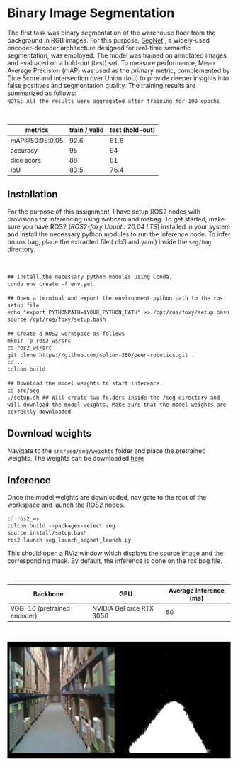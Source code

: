 # Binary Image Segmentation 
The first task was binary segmentation of the warehouse floor from the background in RGB images. For this purpose, [SegNet](https://arxiv.org/abs/1511.00561) , a widely-used encoder-decoder architecture designed for real-time semantic segmentation, was employed. The model was trained on annotated images and evaluated on a hold-out (test) set. To measure performance, Mean Average Precision (mAP) was used as the primary metric, complemented by Dice Score and Intersection over Union (IoU) to provide deeper insights into false positives and segmentation quality. The training results are summarized as follows:
<br>
`NOTE: All the results were aggregated after training for 100 epochs`

<br>

| metrics      | train / valid | test (hold-out) | 
| -------------- | --------------- | ---------------| 
|mAP@50:95:0.05| 92.6 | 81.6| 
|accuracy|95|94|
|dice score|88|81|
|IoU|83.5| 76.4|

## Installation
For the purpose of this assignment, I have setup ROS2 nodes with provisions for inferencing using webcam and rosbag. To get started, make sure you have ROS2 (*ROS2-foxy Ubuntu 20.04 LTS*) installed in your system and install the necessary python modules to run the inference node. To infer on ros bag, place the extracted file (.db3 and yaml) inside the `seg/bag` directory.

<br>

```
## Install the necessary python modules using Conda. 
conda env create -f env.yml

## Open a terminal and export the environment python path to the ros setup file 
echo "export PYTHONPATH=$YOUR_PYTHON_PATH" >> /opt/ros/foxy/setup.bash 
source /opt/ros/foxy/setup.bash

## Create a ROS2 workspace as follows 
mkdir -p ros2_ws/src
cd ros2_ws/src 
git clone https://github.com/splion-360/peer-robotics.git .
cd ..
colcon build 

## Download the model weights to start inference. 
cd src/seg
./setup.sh ## Will create two folders inside the /seg directory and will download the model weights. Make sure that the model weights are correctly downloaded

```

## Download weights 
Navigate to the `src/seg/seg/weights` folder and place the pretrained weights. The weights can be downloaded [here](https://drive.google.com/file/d/1V0Ax7RgARmh00KV3CjMrs1TXdk3zrDib/view?usp=sharing) 

## Inference
Once the model weights are downloaded, navigate to the root of the workspace and launch the ROS2 nodes. 
```
cd ros2_ws
colcon build --packages-select seg
source install/setup.bash
ros2 launch seg launch_segnet_launch.py
```
This should open a RViz window which displays the source image and the corresponding mask. By default, the inference is done on the ros bag file.  

<br>

| Backbone     | GPU | Average Inference (ms)| 
| -------------- | --------------- | ---------------| 
|VGG-16 (pretrained encoder)| NVIDIA GeForce RTX 3050 | 60| 

<br>

![](./assets/segment.png)
